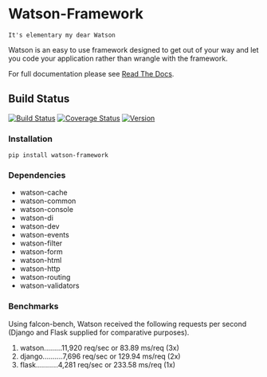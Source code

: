 Watson-Framework
================

    It's elementary my dear Watson

Watson is an easy to use framework designed to get out of your way and
let you code your application rather than wrangle with the framework.

For full documentation please see [Read The
Docs](http://watson-framework.readthedocs.org/).

Build Status
------------

[![Build
Status](https://img.shields.io/travis/watsonpy/watson-framework.svg?maxAge=2592000)](https://travis-ci.org/watsonpy/watson-framework)
[![Coverage
Status](https://img.shields.io/coveralls/watsonpy/watson-framework.svg?maxAge=2592000)](https://coveralls.io/r/watsonpy/watson-framework)
[![Version](https://img.shields.io/pypi/v/watson-framework.svg?maxAge=2592000)](https://pypi.python.org/pypi/watson-framework/)

### Installation

`pip install watson-framework`

### Dependencies

-   watson-cache
-   watson-common
-   watson-console
-   watson-di
-   watson-dev
-   watson-events
-   watson-filter
-   watson-form
-   watson-html
-   watson-http
-   watson-routing
-   watson-validators

### Benchmarks

Using falcon-bench, Watson received the following requests per second
(Django and Flask supplied for comparative purposes).

1.  watson\...\...\...11,920 req/sec or 83.89 ms/req (3x)
2.  django\...\...\....7,696 req/sec or 129.94 ms/req (2x)
3.  flask\...\...\.....4,281 req/sec or 233.58 ms/req (1x)
